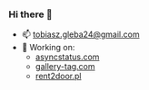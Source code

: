 ### Hi there 👋

 - 📫 tobiasz.gleba24@gmail.com
 - 📌 Working on:
   - [asyncstatus.com](https://asyncstatus.com)
   - [gallery-tag.com](https://gallery-tag.com/)
   - [rent2door.pl](https://rent2door.pl)
